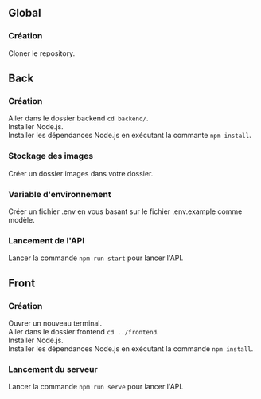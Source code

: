 ## Global

### Création
Cloner le repository.

## Back

### Création
Aller dans le dossier backend `cd backend/`.  
Installer Node.js.  
Installer les dépendances Node.js en exécutant la commante `npm install`.

### Stockage des images
Créer un dossier images dans votre dossier.

### Variable d'environnement
Créer un fichier .env en vous basant sur le fichier .env.example comme modèle.

### Lancement de l'API
Lancer la commande `npm run start` pour lancer l'API.

## Front

### Création
Ouvrer un nouveau terminal.  
Aller dans le dossier frontend `cd ../frontend`.  
Installer Node.js.  
Installer les dépendances Node.js en exécutant la commande `npm install`.

### Lancement du serveur
Lancer la commande `npm run serve` pour lancer l'API.

